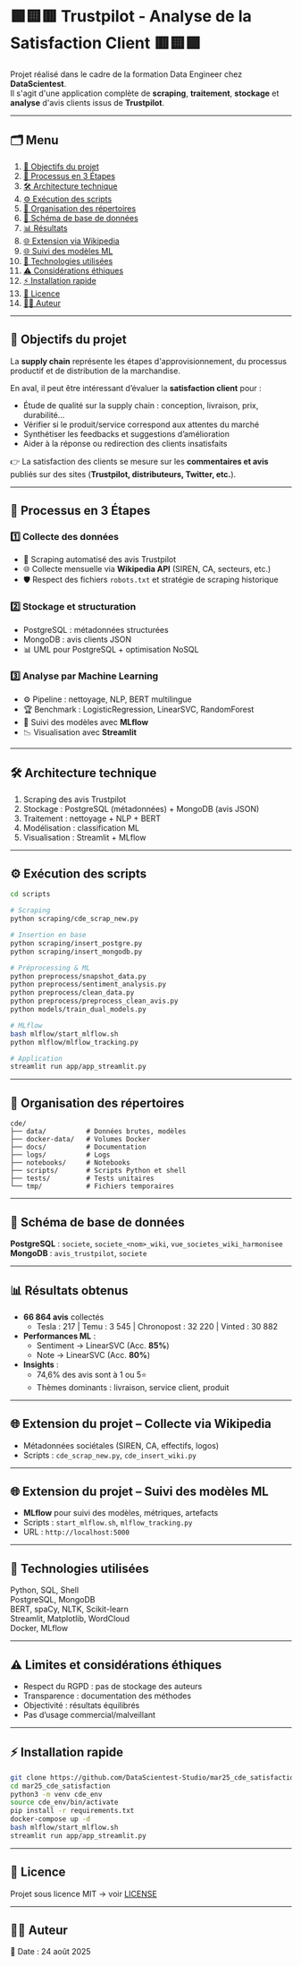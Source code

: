 # 🟩🟨🟥 Trustpilot - Analyse de la Satisfaction Client 🟥🟨🟩

Projet réalisé dans le cadre de la formation Data Engineer chez **DataScientest**.  
Il s'agit d'une application complète de **scraping**, **traitement**, **stockage** et **analyse** d'avis clients issus de **Trustpilot**.

---

## 🗂 Menu

1. [🎯 Objectifs du projet](#objectifs-du-projet)
2. [🚀 Processus en 3 Étapes](#processus-en-3-étapes)
3. [🛠️ Architecture technique](#architecture-technique)
4. [⚙️ Exécution des scripts](#exécution-des-scripts)
5. [📁 Organisation des répertoires](#organisation-des-répertoires)
6. [🧱 Schéma de base de données](#schéma-de-base-de-données)
7. [📊 Résultats](#résultats-obtenus)
8. [🌐 Extension via Wikipedia](#extension-du-projet--collecte-via-wikipedia)
9. [🌐 Suivi des modèles ML](#extension-du-projet--suivi-des-modèles-ml)
10. [🚀 Technologies utilisées](#technologies-utilisées)
11. [⚠️ Considérations éthiques](#limites-et-considérations-éthiques)
12. [⚡ Installation rapide](#installation-rapide)
13. [📄 Licence](#licence)
14. [👨‍💻 Auteur](#auteur)

---

## 🎯 Objectifs du projet
La **supply chain** représente les étapes d'approvisionnement, du processus productif et de distribution de la marchandise.  

En aval, il peut être intéressant d’évaluer la **satisfaction client** pour :  
- Étude de qualité sur la supply chain : conception, livraison, prix, durabilité…  
- Vérifier si le produit/service correspond aux attentes du marché  
- Synthétiser les feedbacks et suggestions d’amélioration  
- Aider à la réponse ou redirection des clients insatisfaits  

👉 La satisfaction des clients se mesure sur les **commentaires et avis** publiés sur des sites (**Trustpilot, distributeurs, Twitter, etc.**).

---

## 🚀 Processus en 3 Étapes

### 1️⃣ Collecte des données
- 🤖 Scraping automatisé des avis Trustpilot  
- 🌐 Collecte mensuelle via **Wikipedia API** (SIREN, CA, secteurs, etc.)  
- 🛡️ Respect des fichiers `robots.txt` et stratégie de scraping historique  

### 2️⃣ Stockage et structuration
- PostgreSQL : métadonnées structurées  
- MongoDB : avis clients JSON  
- 📊 UML pour PostgreSQL + optimisation NoSQL  

### 3️⃣ Analyse par Machine Learning
- ⚙️ Pipeline : nettoyage, NLP, BERT multilingue  
- 🏆 Benchmark : LogisticRegression, LinearSVC, RandomForest  
- 🔄 Suivi des modèles avec **MLflow**  
- 📉 Visualisation avec **Streamlit**  

---

## 🛠️ Architecture technique
1. Scraping des avis Trustpilot  
2. Stockage : PostgreSQL (métadonnées) + MongoDB (avis JSON)  
3. Traitement : nettoyage + NLP + BERT  
4. Modélisation : classification ML  
5. Visualisation : Streamlit + MLflow  

---

## ⚙️ Exécution des scripts
```bash
cd scripts

# Scraping
python scraping/cde_scrap_new.py

# Insertion en base
python scraping/insert_postgre.py
python scraping/insert_mongodb.py

# Préprocessing & ML
python preprocess/snapshot_data.py
python preprocess/sentiment_analysis.py
python preprocess/clean_data.py
python preprocess/preprocess_clean_avis.py
python models/train_dual_models.py

# MLflow
bash mlflow/start_mlflow.sh
python mlflow/mlflow_tracking.py

# Application
streamlit run app/app_streamlit.py
```

---

## 📁 Organisation des répertoires
```
cde/
├── data/          # Données brutes, modèles
├── docker-data/   # Volumes Docker
├── docs/          # Documentation
├── logs/          # Logs
├── notebooks/     # Notebooks
├── scripts/       # Scripts Python et shell
├── tests/         # Tests unitaires
└── tmp/           # Fichiers temporaires
```

---

## 🧱 Schéma de base de données
**PostgreSQL** : `societe`, `societe_<nom>_wiki`, `vue_societes_wiki_harmonisee`  
**MongoDB** : `avis_trustpilot`, `societe`

---

## 📊 Résultats obtenus
- **66 864 avis** collectés  
  - Tesla : 217 | Temu : 3 545 | Chronopost : 32 220 | Vinted : 30 882  
- **Performances ML** :  
  - Sentiment → LinearSVC (Acc. **85%**)  
  - Note → LinearSVC (Acc. **80%**)  
- **Insights** :  
  - 74,6% des avis sont à 1 ou 5⭐  
  - Thèmes dominants : livraison, service client, produit  

---

## 🌐 Extension du projet – Collecte via Wikipedia
- Métadonnées sociétales (SIREN, CA, effectifs, logos)  
- Scripts : `cde_scrap_new.py`, `cde_insert_wiki.py`  

---

## 🌐 Extension du projet – Suivi des modèles ML
- **MLflow** pour suivi des modèles, métriques, artefacts  
- Scripts : `start_mlflow.sh`, `mlflow_tracking.py`  
- URL : `http://localhost:5000`  

---

## 🚀 Technologies utilisées
Python, SQL, Shell  
PostgreSQL, MongoDB  
BERT, spaCy, NLTK, Scikit-learn  
Streamlit, Matplotlib, WordCloud  
Docker, MLflow  

---

## ⚠️ Limites et considérations éthiques
- Respect du RGPD : pas de stockage des auteurs  
- Transparence : documentation des méthodes  
- Objectivité : résultats équilibrés  
- Pas d’usage commercial/malveillant  

---

## ⚡ Installation rapide
```bash
git clone https://github.com/DataScientest-Studio/mar25_cde_satisfaction.git
cd mar25_cde_satisfaction
python3 -m venv cde_env
source cde_env/bin/activate
pip install -r requirements.txt
docker-compose up -d
bash mlflow/start_mlflow.sh
streamlit run app/app_streamlit.py
```

---

## 📄 Licence
Projet sous licence MIT → voir [LICENSE](LICENSE)

---

## 👨‍💻 Auteur

📅 Date : 24 août 2025
